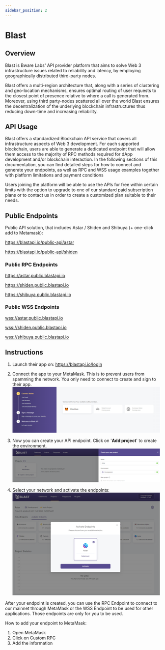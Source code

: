 ```yaml
---
sidebar_position: 2
---
```


# Blast

## Overview

Blast is Bware Labs' API provider platform that aims to solve Web 3 infrastructure issues related to reliability and latency, by employing geographically distributed third-party nodes.

Blast offers a multi-region architecture that, along with a series of clustering and geo-location mechanisms, ensures optimal routing of user requests to the closest point of presence relative to where a call is generated from. Moreover, using third party-nodes scattered all over the world Blast ensures the decentralization of the underlying blockchain infrastructures thus reducing down-time and increasing reliability.

## API Usage

Blast offers a standardized Blockchain API service that covers all infrastructure aspects of Web 3 development. For each supported blockchain, users are able to generate a dedicated endpoint that will allow them access to the majority of RPC methods required for dApp development and/or blockchain interaction. In the following sections of this documentation, you can find detailed steps for how to connect and generate your endpoints, as well as RPC and WSS usage examples together with platform limitations and payment conditions

Users joining the platform will be able to use the APIs for free within certain limits with the option to upgrade to one of our standard paid subscription plans or to contact us in order to create a customized plan suitable to their needs.

## Public Endpoints

Public API solution, that includes Astar / Shiden and Shibuya (+ one-click add to Metamask):

<https://blastapi.io/public-api/astar>

<https://blastapi.io/public-api/shiden>

### Public RPC Endpoints

<https://astar.public.blastapi.io>

<https://shiden.public.blastapi.io>

<https://shibuya.public.blastapi.io>

### Public WSS Endpoints

<wss://astar.public.blastapi.io>

<wss://shiden.public.blastapi.io>

<wss://shibuya.public.blastapi.io>

## Instructions

1. Launch their app on: <https://blastapi.io/login>
2. Connect the app to your MetaMask. This is to prevent users from spamming the network. You only need to connect to create and sign to their app.
![2](img/2.png)

3. Now you can create your API endpoint. Click on '**Add project**' to create the environment.
![3](img/3.png)

4. Select your network and activate the endpoints:
![4](img/4.png)

After your endpoint is created, you can use the RPC Endpoint to connect to our mainnet through MetaMask or the WSS Endpoint to be used for other applications. Those endpoints are only for you to be used.

How to add your endpoint to MetaMask:

1. Open MetaMask
2. Click on Custom RPC
3. Add the information
